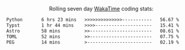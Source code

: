 <p align="center">Rolling seven day <a href="https://wakatime.com/@syrkis"/>WakaTime</a> coding stats:</p>
<!--START_SECTION:waka-->

```txt
Python       6 hrs 23 mins   >>>>>>>>>>>>>>-----------   56.67 %
Typst        1 hr 44 mins    >>>>---------------------   15.41 %
Astro        58 mins         >>-----------------------   08.61 %
TOML         52 mins         >>-----------------------   07.75 %
PEG          14 mins         >------------------------   02.19 %
```

<!--END_SECTION:waka-->
